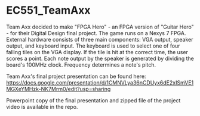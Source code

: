 ﻿# EC551_TeamAxx
Team Axx decided to make "FPGA Hero" - an FPGA version of "Guitar Hero" - for their Digital Design final project.
The game runs on a Nexys 7 FPGA. 
External hardware consists of three main components: VGA output, speaker output, and keyboard input.
The keyboard is used to select one of four falling tiles on the VGA display. If the tile is hit at the correct time, the user scores a point. Each note output by the speaker is generated by dividing the board's 100MHz clock. Frequency determines a note's pitch.

Team Axx's final project presentation can be found here:
https://docs.google.com/presentation/d/1CMNVLya36nCDUyx6dE2xISmVE1MGXeYMHzk-NK7Mrm0/edit?usp=sharing

Powerpoint copy of the final presentation and zipped file of the project video is available in the repo.
